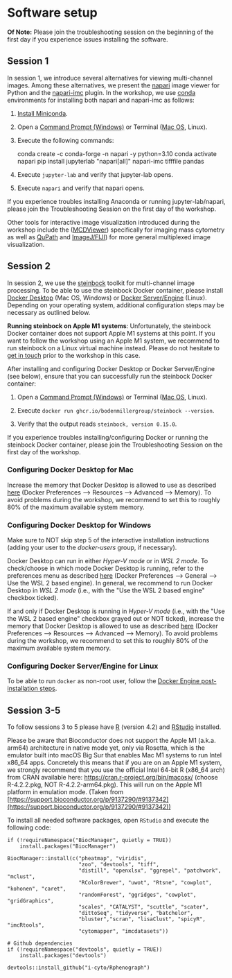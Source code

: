 # Software setup

**Of Note:** Please join the troubleshooting session on the beginning of the first day if you experience issues installing the software.

## Session 1

In session 1, we introduce several alternatives for viewing multi-channel images. Among these alternatives, we present the [napari](https://napari.org) image viewer for Python and the [napari-imc](https://github.com/BodenmillerGroup/napari-imc) plugin. In the workshop, we use [conda](https://docs.conda.io/) environments for installing both napari and napari-imc as follows:

1. [Install Miniconda](https://conda.io/projects/conda/en/stable/user-guide/install/index.html).

2. Open a [Command Prompt (Windows)](https://www.wikihow.com/Open-the-Command-Prompt-in-Windows) or Terminal ([Mac OS](https://support.apple.com/guide/terminal/open-or-quit-terminal-apd5265185d-f365-44cb-8b09-71a064a42125/mac#:~:text=Terminal%20for%20me-,Open%20Terminal,%2C%20then%20double%2Dclick%20Terminal.), Linux).

3. Execute the following commands:

    conda create -c conda-forge -n napari -y python=3.10
    conda activate napari
    pip install jupyterlab "napari[all]" napari-imc tifffile pandas

4. Execute ``jupyter-lab`` and verify that jupyter-lab opens.

5. Execute ``napari`` and verify that napari opens.

If you experience troubles installing Anaconda or running jupyter-lab/napari, please join the Troubleshooting Session on the first day of the workshop.

Other tools for interactive image visualization introduced during the workshop include the ([MCDViewer](https://www.standardbio.com/products-services/software)) specifically for imaging mass cytometry as well as [QuPath](https://qupath.github.io/) and [ImageJ/FIJI](https://imagej.net/software/fiji/)) for more general multiplexed image visualization.

## Session 2

In session 2, we use the [steinbock](https://github.com/BodenmillerGroup/steinbock) toolkit for multi-channel image processing. To be able to use the steinbock Docker container, please install [Docker Desktop](https://docs.docker.com/get-docker/) (Mac OS, Windows) or [Docker Server/Engine](https://docs.docker.com/engine/install/#server) (Linux). Depending on your operating system, additional configuration steps may be necessary as outlined below.

**Running steinbock on Apple M1 systems**: Unfortunately, the steinbock Docker container does not support Apple M1 systems at this point. If you want to follow the workshop using an Apple M1 system, we recommend to run steinbock on a Linux virtual machine instead. Please do not hesitate to [get in touch](mailto:jonas.windhager@uzh.ch) prior to the workshop in this case.

After installing and configuring Docker Desktop or Docker Server/Engine (see below), ensure that you can successfully run the steinbock Docker container:

1. Open a [Command Prompt (Windows)](https://www.wikihow.com/Open-the-Command-Prompt-in-Windows) or Terminal ([Mac OS](https://support.apple.com/guide/terminal/open-or-quit-terminal-apd5265185d-f365-44cb-8b09-71a064a42125/mac#:~:text=Terminal%20for%20me-,Open%20Terminal,%2C%20then%20double%2Dclick%20Terminal.), Linux).

2. Execute ``docker run ghcr.io/bodenmillergroup/steinbock --version``.

3. Verify that the output reads ``steinbock, version 0.15.0``.

If you experience troubles installing/configuring Docker or running the steinbock Docker container, please join the Troubleshooting Session on the first day of the workshop.

### Configuring Docker Desktop for Mac

Increase the memory that Docker Desktop is allowed to use as described [here](https://docs.docker.com/desktop/settings/mac/#advanced) (Docker Preferences --> Resources --> Advanced --> Memory). To avoid problems during the workshop, we recommend to set this to roughly 80% of the maximum available system memory.

### Configuring Docker Desktop for Windows

Make sure to NOT skip step 5 of the interactive installation instructions (adding your user to the *docker-users* group, if necessary).

Docker Desktop can run in either *Hyper-V mode* or in *WSL 2 mode*. To check/choose in which mode Docker Desktop is running, refer to the preferences menu as described [here](https://docs.docker.com/desktop/settings/windows/#general) (Docker Preferences --> General --> Use the WSL 2 based engine). In general, we recommend to run Docker Desktop in *WSL 2 mode* (i.e., with the "Use the WSL 2 based engine" checkbox ticked).

If and only if Docker Desktop is running in *Hyper-V mode* (i.e., with the "Use the WSL 2 based engine" checkbox grayed out or NOT ticked), increase the memory that Docker Desktop is allowed to use as described [here](https://docs.docker.com/desktop/settings/windows/#advanced) (Docker Preferences --> Resources --> Advanced --> Memory). To avoid problems during the workshop, we recommend to set this to roughly 80% of the maximum available system memory.

### Configuring Docker Server/Engine for Linux

To be able to run ``docker`` as non-root user, follow the [Docker Engine post-installation steps](https://docs.docker.com/engine/install/linux-postinstall/#manage-docker-as-a-non-root-user).


## Session 3-5

To follow sessions 3 to 5 please have [R](https://stat.ethz.ch/CRAN/) (version 4.2) and [RStudio](https://posit.co/download/rstudio-desktop/) installed.

Please be aware that Bioconductor does not support the Apple M1 (a.k.a. arm64) architecture in native mode yet, only via Rosetta, which is the emulator built into macOS Big Sur that enables Mac M1 systems to run Intel x86_64 apps. Concretely this means that if you are on an Apple M1 system, we strongly recommend that you use the official Intel 64-bit R (x86_64 arch) from CRAN available here: https://cran.r-project.org/bin/macosx/ (choose R-4.2.2.pkg, NOT R-4.2.2-arm64.pkg). This will run on the Apple M1 platform in emulation mode. (Taken from [https://support.bioconductor.org/p/9137290/#9137342](https://support.bioconductor.org/p/9137290/#9137342))

To install all needed software packages, open `RStudio` and execute the following code:

```
if (!requireNamespace("BiocManager", quietly = TRUE))
    install.packages("BiocManager")

BiocManager::install(c("pheatmap", "viridis",
                       "zoo", "devtools", "tiff",
                       "distill", "openxlsx", "ggrepel", "patchwork", "mclust",
                       "RColorBrewer", "uwot", "Rtsne", "cowplot", "kohonen", "caret", 
                       "randomForest", "ggridges", "cowplot", "gridGraphics",
                       "scales", "CATALYST", "scuttle", "scater", 
                       "dittoSeq", "tidyverse", "batchelor", 
                       "bluster","scran", "lisaClust", "spicyR", "imcRtools", 
                       "cytomapper", "imcdatasets"))

# Github dependencies
if (!requireNamespace("devtools", quietly = TRUE))
    install.packages("devtools")

devtools::install_github("i-cyto/Rphenograph")
```